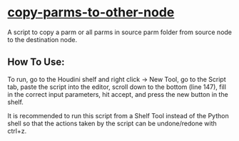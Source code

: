 # **[copy-parms-to-other-node](/CopyParmsToOtherNode.py)**
A script to copy a parm or all parms in source parm folder from source node to the destination node.

## How To Use:
To run, go to the Houdini shelf and right click -> New Tool, go to the Script tab, paste the script into the editor, scroll down to the bottom (line 147), fill in the correct input parameters, hit accept, and press the new button in the shelf.

It is recommended to run this script from a Shelf Tool instead of the Python shell so that the actions taken by the script can be undone/redone with ctrl+z.
